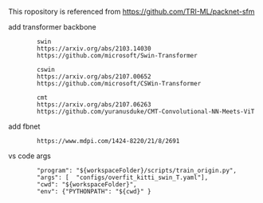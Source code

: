 This ropository is referenced from https://github.com/TRI-ML/packnet-sfm

add transformer backbone 

            swin 
            https://arxiv.org/abs/2103.14030
            https://github.com/microsoft/Swin-Transformer

            cswin
            https://arxiv.org/abs/2107.00652
            https://github.com/microsoft/CSWin-Transformer

            cmt
            https://arxiv.org/abs/2107.06263
            https://github.com/yuranusduke/CMT-Convolutional-NN-Meets-ViT


add fbnet 

            https://www.mdpi.com/1424-8220/21/8/2691


vs code args

            "program": "${workspaceFolder}/scripts/train_origin.py",
            "args": [  "configs/overfit_kitti_swin_T.yaml"],
            "cwd": "${workspaceFolder}",
            "env": {"PYTHONPATH": "${cwd}" }
